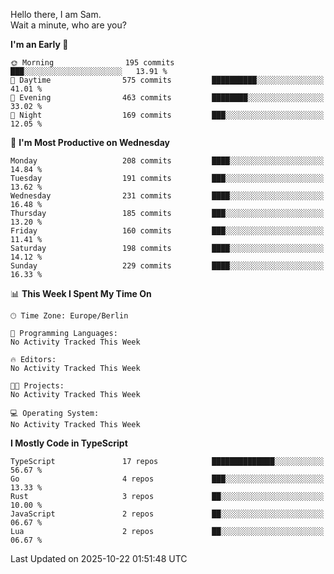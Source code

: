 Hello there, I am Sam.  
Wait a minute, who are you?
  
<!--START_SECTION:waka-->
**I'm an Early 🐤** 

```text
🌞 Morning                195 commits         ███░░░░░░░░░░░░░░░░░░░░░░   13.91 % 
🌆 Daytime                575 commits         ██████████░░░░░░░░░░░░░░░   41.01 % 
🌃 Evening                463 commits         ████████░░░░░░░░░░░░░░░░░   33.02 % 
🌙 Night                  169 commits         ███░░░░░░░░░░░░░░░░░░░░░░   12.05 % 
```
📅 **I'm Most Productive on Wednesday** 

```text
Monday                   208 commits         ████░░░░░░░░░░░░░░░░░░░░░   14.84 % 
Tuesday                  191 commits         ███░░░░░░░░░░░░░░░░░░░░░░   13.62 % 
Wednesday                231 commits         ████░░░░░░░░░░░░░░░░░░░░░   16.48 % 
Thursday                 185 commits         ███░░░░░░░░░░░░░░░░░░░░░░   13.20 % 
Friday                   160 commits         ███░░░░░░░░░░░░░░░░░░░░░░   11.41 % 
Saturday                 198 commits         ████░░░░░░░░░░░░░░░░░░░░░   14.12 % 
Sunday                   229 commits         ████░░░░░░░░░░░░░░░░░░░░░   16.33 % 
```


📊 **This Week I Spent My Time On** 

```text
🕑︎ Time Zone: Europe/Berlin

💬 Programming Languages: 
No Activity Tracked This Week

🔥 Editors: 
No Activity Tracked This Week

🐱‍💻 Projects: 
No Activity Tracked This Week

💻 Operating System: 
No Activity Tracked This Week
```

**I Mostly Code in TypeScript** 

```text
TypeScript               17 repos            ██████████████░░░░░░░░░░░   56.67 % 
Go                       4 repos             ███░░░░░░░░░░░░░░░░░░░░░░   13.33 % 
Rust                     3 repos             ██░░░░░░░░░░░░░░░░░░░░░░░   10.00 % 
JavaScript               2 repos             ██░░░░░░░░░░░░░░░░░░░░░░░   06.67 % 
Lua                      2 repos             ██░░░░░░░░░░░░░░░░░░░░░░░   06.67 % 
```




 Last Updated on 2025-10-22 01:51:48 UTC
<!--END_SECTION:waka-->
